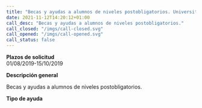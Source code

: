 ```yaml
---
title: "Becas y ayudas a alumnos de niveles postobligatorios. Universitarios. Curso 2019 - 2020"
date: 2021-11-12T14:20:12+01:00
call_desc: "Becas y ayudas a alumnos de niveles postobligatorios."
call_closed: "/imgs/call-closed.svg"
call_opened: "/imgs/call-opened.svg"
call_status: false
---
```

**Plazos de solicitud**  
01/08/2019-15/10/2019

**Descripción general**  

<p>Becas y ayudas a alumnos de niveles postobligatorios.</p>

**Tipo de ayuda**  



